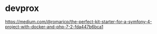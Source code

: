 # devprox
https://medium.com/@romaricp/the-perfect-kit-starter-for-a-symfony-4-project-with-docker-and-php-7-2-fda447b6bca1
